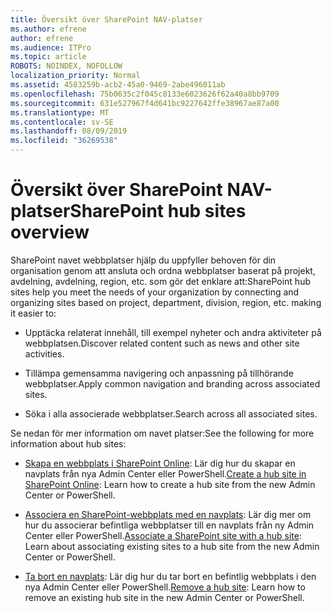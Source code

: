 ```yaml
---
title: Översikt över SharePoint NAV-platser
ms.author: efrene
author: efrene
ms.audience: ITPro
ms.topic: article
ROBOTS: NOINDEX, NOFOLLOW
localization_priority: Normal
ms.assetid: 4583259b-acb2-45a0-9469-2abe496011ab
ms.openlocfilehash: 75b0635c2f045c8133e6023626f62a40a8bb9709
ms.sourcegitcommit: 631e527967f4d641bc9227642ffe38967ae87a00
ms.translationtype: MT
ms.contentlocale: sv-SE
ms.lasthandoff: 08/09/2019
ms.locfileid: "36269538"
---
```

# <a name="sharepoint-hub-sites-overview"></a><span data-ttu-id="d7e81-102">Översikt över SharePoint NAV-platser</span><span class="sxs-lookup"><span data-stu-id="d7e81-102">SharePoint hub sites overview</span></span>

<span data-ttu-id="d7e81-103">SharePoint navet webbplatser hjälp du uppfyller behoven för din organisation genom att ansluta och ordna webbplatser baserat på projekt, avdelning, avdelning, region, etc. som gör det enklare att:</span><span class="sxs-lookup"><span data-stu-id="d7e81-103">SharePoint hub sites help you meet the needs of your organization by connecting and organizing sites based on project, department, division, region, etc. making it easier to:</span></span>

- <span data-ttu-id="d7e81-104">Upptäcka relaterat innehåll, till exempel nyheter och andra aktiviteter på webbplatsen.</span><span class="sxs-lookup"><span data-stu-id="d7e81-104">Discover related content such as news and other site activities.</span></span>

- <span data-ttu-id="d7e81-105">Tillämpa gemensamma navigering och anpassning på tillhörande webbplatser.</span><span class="sxs-lookup"><span data-stu-id="d7e81-105">Apply common navigation and branding across associated sites.</span></span> 

- <span data-ttu-id="d7e81-106">Söka i alla associerade webbplatser.</span><span class="sxs-lookup"><span data-stu-id="d7e81-106">Search across all associated sites.</span></span>

<span data-ttu-id="d7e81-107">Se nedan för mer information om navet platser:</span><span class="sxs-lookup"><span data-stu-id="d7e81-107">See the following for more information about hub sites:</span></span>
- <span data-ttu-id="d7e81-108">[Skapa en webbplats i SharePoint Online](https://docs.microsoft.com/sharepoint/create-hub-site): Lär dig hur du skapar en navplats från nya Admin Center eller PowerShell.</span><span class="sxs-lookup"><span data-stu-id="d7e81-108">[Create a hub site in SharePoint Online](https://docs.microsoft.com/sharepoint/create-hub-site): Learn how to create a hub site from the new Admin Center or PowerShell.</span></span>

- <span data-ttu-id="d7e81-109">[Associera en SharePoint-webbplats med en navplats](https://support.office.com/article/associate-a-sharepoint-site-with-a-hub-site-ae0009fd-af04-4d3d-917d-88edb43efc05): Lär dig mer om hur du associerar befintliga webbplatser till en navplats från ny Admin Center eller PowerShell.</span><span class="sxs-lookup"><span data-stu-id="d7e81-109">[Associate a SharePoint site with a hub site](https://support.office.com/article/associate-a-sharepoint-site-with-a-hub-site-ae0009fd-af04-4d3d-917d-88edb43efc05): Learn about associating existing sites to a hub site from the new Admin Center or PowerShell.</span></span>

- <span data-ttu-id="d7e81-110">[Ta bort en navplats](https://docs.microsoft.com/sharepoint/remove-hub-site): Lär dig hur du tar bort en befintlig webbplats i den nya Admin Center eller PowerShell.</span><span class="sxs-lookup"><span data-stu-id="d7e81-110">[Remove a hub site](https://docs.microsoft.com/sharepoint/remove-hub-site): Learn how to remove an existing hub site in the new Admin Center or PowerShell.</span></span>

